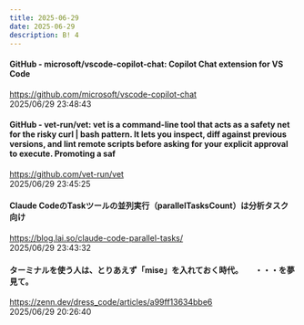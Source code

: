 ```yaml
---
title: 2025-06-29
date: 2025-06-29
description: B! 4
---
```


#### GitHub - microsoft/vscode-copilot-chat: Copilot Chat extension for VS Code
https://github.com/microsoft/vscode-copilot-chat<br>
2025/06/29 23:48:43<br>


#### GitHub - vet-run/vet: vet is a command-line tool that acts as a safety net for the risky curl | bash pattern. It lets you inspect, diff against previous versions, and lint remote scripts before asking for your explicit approval to execute. Promoting a saf
https://github.com/vet-run/vet<br>
2025/06/29 23:45:25<br>


#### Claude CodeのTaskツールの並列実行（parallelTasksCount）は分析タスク向け
https://blog.lai.so/claude-code-parallel-tasks/<br>
2025/06/29 23:43:32<br>


#### ターミナルを使う人は、とりあえず「mise」を入れておく時代。　　・・・を夢見て。
https://zenn.dev/dress_code/articles/a99ff13634bbe6<br>
2025/06/29 20:26:40<br>


